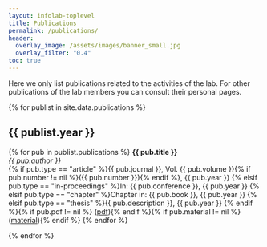 ```yaml
---
layout: infolab-toplevel
title: Publications
permalink: /publications/
header:
  overlay_image: /assets/images/banner_small.jpg
  overlay_filter: "0.4"
toc: true
---
```


Here we only list publications related to the activities of the lab. For other publications of the lab members you can consult their personal pages.

{% for publist in site.data.publications %}
## {{ publist.year }}

{% for pub in publist.publications %}
**{{ pub.title }}**<br/>
*{{ pub.author }}*<br/>
{% if pub.type == "article" %}{{ pub.journal }}, Vol. {{ pub.volume }}{% if pub.number != nil %}({{ pub.number }}){% endif %}, {{ pub.year }}
{% elsif pub.type == "in-proceedings" %}In: {{ pub.conference }}, {{ pub.year }}
{% elsif pub.type == "chapter" %}Chapter in: {{ pub.book }}, {{ pub.year }}
{% elsif pub.type == "thesis" %}{{ pub.description }}, {{ pub.year }}
{% endif %}{% if pub.pdf != nil %} (<a href="{{ pub.pdf }}">pdf</a>){% endif %}{% if pub.material != nil %} (<a href="{{ pub.material }}">material</a>){% endif %}
{% endfor %}

{% endfor %}
